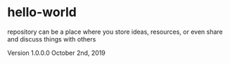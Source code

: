 # hello-world
repository can be a place where you store ideas, resources, or even share and discuss things with others

Version 1.0.0.0  October 2nd, 2019
